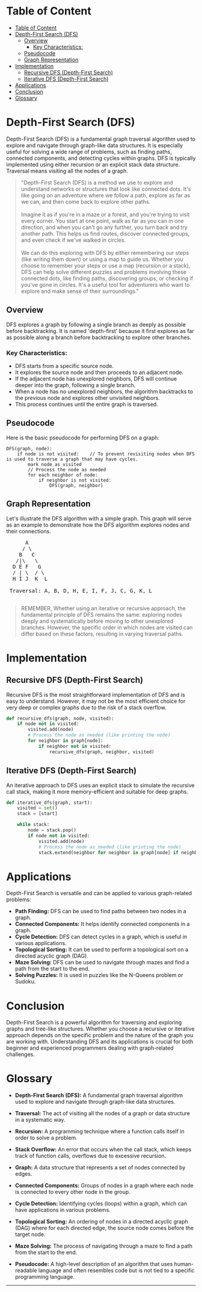 # Table of Content
<!-- TOC -->

- [Table of Content](#table-of-content)
- [Depth-First Search (DFS)](#depth-first-search-dfs)
  - [Overview](#overview)
    - [Key Characteristics:](#key-characteristics)
  - [Pseudocode](#pseudocode)
  - [Graph Representation](#graph-representation)
- [Implementation](#implementation)
  - [Recursive DFS (Depth-First Search)](#recursive-dfs-depth-first-search)
  - [Iterative DFS (Depth-First Search)](#iterative-dfs-depth-first-search)
- [Applications](#applications)
- [Conclusion](#conclusion)
- [Glossary](#glossary)

<!-- TOC -->

# Depth-First Search (DFS)

Depth-First Search (DFS) is a fundamental graph traversal algorithm used to explore and navigate through graph-like data structures. It is especially useful for solving a wide range of problems, such as finding paths, connected components, and detecting cycles within graphs. DFS is typically implemented using either recursion or an explicit stack data structure. Traversal means visiting all the nodes of a graph.

> "Depth-First Search (DFS) is a method we use to explore and understand networks or structures that look like connected dots. It's like going on an adventure where we follow a path, explore as far as we can, and then come back to explore other paths. </br></br>
> Imagine it as if you're in a maze or a forest, and you're trying to visit every corner. You start at one point, walk as far as you can in one direction, and when you can't go any further, you turn back and try another path. This helps us find routes, discover connected groups, and even check if we've walked in circles. </br></br>
> We can do this exploring with DFS by either remembering our steps (like writing them down) or using a map to guide us. Whether you choose to remember your steps or use a map (recursion or a stack), DFS can help solve different puzzles and problems involving these connected dots, like finding paths, discovering groups, or checking if you've gone in circles. It's a useful tool for adventurers who want to explore and make sense of their surroundings."

## Overview

DFS explores a graph by following a single branch as deeply as possible before backtracking. It is named 'depth-first' because it first explores as far as possible along a branch before backtracking to explore other branches.

### Key Characteristics:

- DFS starts from a specific source node.
- It explores the source node and then proceeds to an adjacent node.
- If the adjacent node has unexplored neighbors, DFS will continue deeper into the graph, following a single branch.
- When a node has no unexplored neighbors, the algorithm backtracks to the previous node and explores other unvisited neighbors.
- This process continues until the entire graph is traversed.

## Pseudocode

Here is the basic pseudocode for performing DFS on a graph:

```plaintext
DFS(graph, node):
    if node is not visited:    // To prevent revisiting nodes when DFS is used to traverse a graph that may have cycles.
        mark node as visited
        // Process the node as needed
        for each neighbor of node:
            if neighbor is not visited:
                DFS(graph, neighbor)
```

## Graph Representation

Let's illustrate the DFS algorithm with a simple graph. This graph will serve as an example to demonstrate how the DFS algorithm explores nodes and their connections.

<pre>
      A
     / \
    B   C
   /|\   \
  D E F   G
  / | \  / \
  H I J  K  L

 Traversal: A, B, D, H, E, I, F, J, C, G, K, L

</pre>
> REMEMBER, Whether using an iterative or recursive approach, the fundamental principle of DFS remains the same: exploring nodes deeply and systematically before moving to other unexplored branches. However, the specific order in which nodes are visited can differ based on these factors, resulting in varying traversal paths.

# Implementation

## Recursive DFS (Depth-First Search)

Recursive DFS is the most straightforward implementation of DFS and is easy to understand. However, it may not be the most efficient choice for very deep or complex graphs due to the risk of a stack overflow.

```python
def recursive_dfs(graph, node, visited):
    if node not in visited:
        visited.add(node)
        # Process the node as needed (like printing the node)
        for neighbor in graph[node]:
            if neighbor not in visited:
                recursive_dfs(graph, neighbor, visited)
```

## Iterative DFS (Depth-First Search)

An iterative approach to DFS uses an explicit stack to simulate the recursive call stack, making it more memory-efficient and suitable for deep graphs.

```python
def iterative_dfs(graph, start):
    visited = set()
    stack = [start]

    while stack:
        node = stack.pop()
        if node not in visited:
            visited.add(node)
            # Process the node as needed (like printing the node)
            stack.extend(neighbor for neighbor in graph[node] if neighbor not in visited)
```

# Applications

Depth-First Search is versatile and can be applied to various graph-related problems:

- **Path Finding:** DFS can be used to find paths between two nodes in a graph.
- **Connected Components:** It helps identify connected components in a graph.
- **Cycle Detection:** DFS can detect cycles in a graph, which is useful in various applications.
- **Topological Sorting:** It can be used to perform a topological sort on a directed acyclic graph (DAG).
- **Maze Solving:** DFS can be used to navigate through mazes and find a path from the start to the end.
- **Solving Puzzles:** It is used in puzzles like the N-Queens problem or Sudoku.

# Conclusion

Depth-First Search is a powerful algorithm for traversing and exploring graphs and tree-like structures. Whether you choose a recursive or iterative approach depends on the specific problem and the nature of the graph you are working with. Understanding DFS and its applications is crucial for both beginner and experienced programmers dealing with graph-related challenges.


# Glossary

- **Depth-First Search (DFS):** A fundamental graph traversal algorithm used to explore and navigate through graph-like data structures.

- **Traversal:** The act of visiting all the nodes of a graph or data structure in a systematic way.

- **Recursion:** A programming technique where a function calls itself in order to solve a problem.

- **Stack Overflow:** An error that occurs when the call stack, which keeps track of function calls, overflows due to excessive recursion.

- **Graph:** A data structure that represents a set of nodes connected by edges.

- **Connected Components:** Groups of nodes in a graph where each node is connected to every other node in the group.

- **Cycle Detection:** Identifying cycles (loops) within a graph, which can have applications in various problems.

- **Topological Sorting:** An ordering of nodes in a directed acyclic graph (DAG) where for each directed edge, the source node comes before the target node.

- **Maze Solving:** The process of navigating through a maze to find a path from the start to the end.

- **Pseudocode:** A high-level description of an algorithm that uses human-readable language and often resembles code but is not tied to a specific programming language.

---